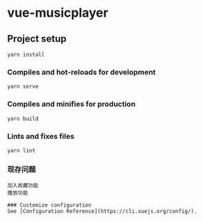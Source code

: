 # vue-musicplayer

## Project setup
```
yarn install
```

### Compiles and hot-reloads for development
```
yarn serve
```

### Compiles and minifies for production
```
yarn build
```

### Lints and fixes files
```
yarn lint
```

### 现存问题
```
加入收藏功能
播放功能

### Customize configuration
See [Configuration Reference](https://cli.vuejs.org/config/).
